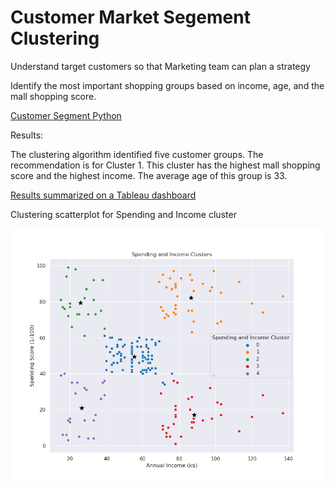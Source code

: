 # Customer Market Segement Clustering

Understand target customers so that Marketing team can plan a strategy

Identify the most important shopping groups based on income, age, and the mall shopping score.

[Customer Segment Python](https://github.com/Sarah269/glowing-dollop/blob/main/CustomerSegment/CustSeg.pdf)


Results: 
<p>The clustering algorithm identified five customer groups.   The recommendation is for Cluster 1.  This cluster has the highest mall shopping score and the highest income.  The average age of this group is 33. </p>  

[Results summarized on a Tableau dashboard](https://public.tableau.com/views/CustomerMarketSegmentAnalysis/Dashboard1?:language=en-US&:display_count=n&:origin=viz_share_link)

<p>Clustering scatterplot for Spending and Income cluster</p>

![Scatterplot](https://github.com/Sarah269/glowing-dollop/blob/main/CustomerSegment/clustering_bivariate.png)







